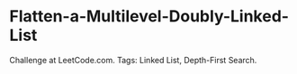 # Flatten-a-Multilevel-Doubly-Linked-List
Challenge at LeetCode.com. Tags: Linked List, Depth-First Search.
